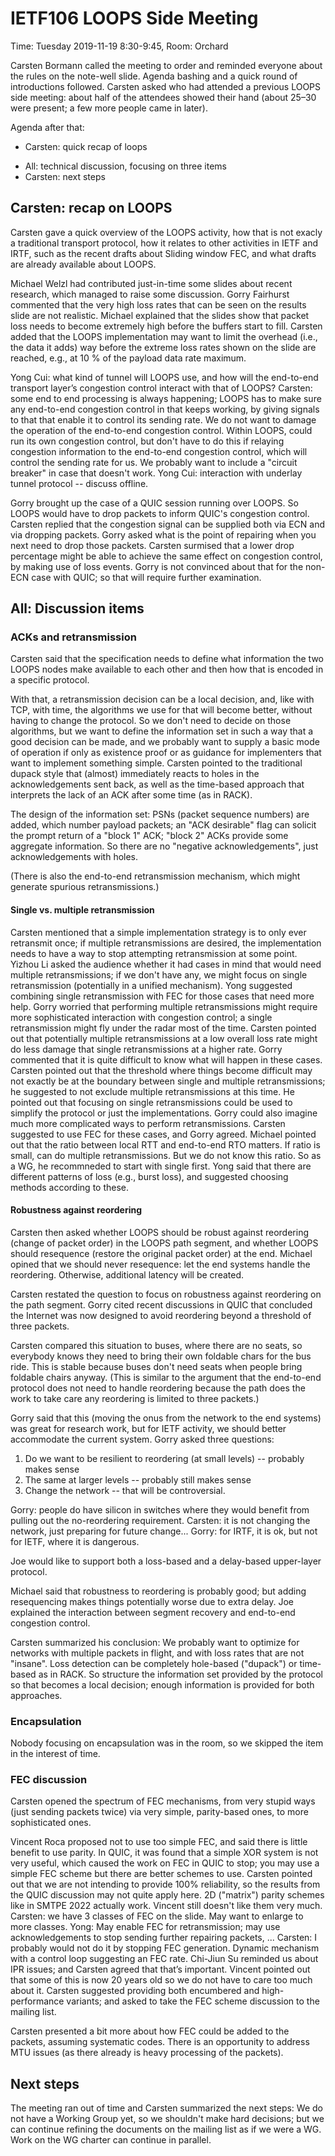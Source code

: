 # IETF106 LOOPS Side Meeting

Time: Tuesday 2019-11-19 8:30-9:45, Room: Orchard

Carsten Bormann called the meeting to order and reminded everyone
about the rules on the note-well slide.  Agenda bashing and a quick
round of introductions followed.  Carsten asked who had attended a
previous LOOPS side meeting: about half of the attendees showed their
hand (about 25–30 were present; a few more people came in later).

Agenda after that:

- Carsten: quick recap of loops
<!-- (congestion feedback not the scope of this meeting) -->
- All: technical discussion, focusing on three items
- Carsten: next steps

## Carsten: recap on LOOPS

Carsten gave a quick overview of the LOOPS activity, how that is not
exacly a traditional transport protocol, how it relates to other
activities in IETF and IRTF, such as the recent drafts about Sliding
window FEC, and what drafts are already available about LOOPS.

Michael Welzl had contributed just-in-time some slides about recent
research, which managed to raise some discussion.
Gorry Fairhurst commented that the very high loss rates that can be
seen on the results slide are not realistic.
Michael explained that the slides show that packet loss needs to become
extremely high before the buffers start to fill.
Carsten added that the LOOPS implementation may want to limit the
overhead (i.e., the data it adds) way before the extreme loss rates
shown on the slide are reached, e.g., at 10 % of the payload data rate
maximum.

Yong Cui: what kind of tunnel will LOOPS use, and how will the
end-to-end transport layer’s congestion control interact with that of LOOPS?
Carsten: some end to end processing is always happening; LOOPS has to
make sure any end-to-end congestion control in that keeps working, by
giving signals to that that enable it to control its sending rate.
We do not want to damage the operation of the end-to-end congestion control.
Within LOOPS, could run its own congestion control, but don't have to
do this if relaying congestion information to the end-to-end
congestion control, which will control the sending rate for us.
We probably want to include a "circuit breaker" in case that doesn't work.
Yong Cui: interaction with underlay tunnel protocol -- discuss offline.

Gorry brought up the case of a QUIC session running over LOOPS.  So
LOOPS would have to drop packets to inform QUIC's congestion control.
Carsten replied that the congestion signal can be supplied both via
ECN and via dropping packets.
Gorry asked what is the point of repairing when you next need to drop
those packets.
Carsten surmised that a lower drop percentage might be able to
achieve the same effect on congestion control, by making use of loss
events.
Gorry is not convinced about that for the non-ECN case with QUIC; so
that will require further examination.

## All: Discussion items

### ACKs and retransmission

Carsten said that the specification needs to define what information
the two LOOPS nodes make available to each other and then how that is
encoded in a specific protocol.

With that, a retransmission decision can be a local decision, and,
like with TCP, with time, the algorithms we use for that will become
better, without having to change the protocol.  So we don't need to
decide on those algorithms, but we want to define the information set
in such a way that a good decision can be made, and we probably want
to supply a basic mode of operation if only as existence proof or as
guidance for implementers that want to implement something simple.
Carsten pointed to the traditional dupack style that (almost)
immediately reacts to holes in the acknowledgements sent back, as well
as the time-based approach that interprets the lack of an ACK after
some time (as in RACK).

The design of the information set: PSNs (packet sequence numbers) are
added, which number payload packets; an "ACK desirable" flag can
solicit the prompt return of a "block 1" ACK; "block 2" ACKs provide
some aggregate information.
So there are no "negative acknowledgements", just acknowledgements
with holes.

(There is also the end-to-end retransmission mechanism, which might
generate spurious retransmissions.)

#### Single vs. multiple retransmission

Carsten mentioned that a simple implementation strategy is to only
ever retransmit once; if multiple retransmissions are desired, the
implementation needs to have a way to stop attempting retransmission
at some point.
Yizhou Li asked the audience whether it had cases in mind that would need
multiple retransmissions; if we don't have any, we might focus on
single retransmission (potentially in a unified mechanism).
Yong suggested combining single retransmission with FEC for those cases that
need more help.
Gorry worried that performing multiple retransmissions might require
more sophisticated interaction with congestion control; a single
retransmission might fly under the radar most of the time.
Carsten pointed out that potentially multiple retransmissions at a low
overall loss rate might do less damage that single retransmissions at
a higher rate.
Gorry commented that it is quite difficult to know what will happen in
these cases.
Carsten pointed out that the threshold where things become difficult
may not exactly be at the boundary between single and multiple
retransmissions; he suggested to not exclude multiple retransmissions
at this time.
He pointed out that focusing on single retransmissions could be used
to simplify the protocol or just the implementations.
Gorry could also imagine much more complicated ways to perform
retransmissions.
Carsten suggested to use FEC for these cases, and Gorry agreed.
Michael pointed out that the ratio between local RTT and end-to-end RTO matters.
If ratio is small, can do multiple retransmissions.
But we do not know this ratio.
So as a WG, he recommneded to start with single first.
Yong said that there are different patterns of loss (e.g., burst
loss), and suggested choosing methods according to these.

#### Robustness against reordering

Carsten then asked whether LOOPS should be robust against reordering
(change of packet order) in the LOOPS path segment, and whether LOOPS
should resequence (restore the original packet order) at the end.
Michael opined that we should never resequence: let the end systems handle
the reordering.  Otherwise, additional latency will be created.

Carsten restated the question to focus on robustness against
reordering on the path segment.
Gorry cited recent discussions in QUIC that concluded the Internet was now
designed to avoid reordering beyond a threshold of three packets.

Carsten compared this situation to buses, where there are no seats, so
everybody knows they need to bring their own foldable chars for the bus
ride.  This is stable because buses don't need seats when people bring
foldable chairs anyway.  (This is similar to the argument that the
end-to-end protocol does not need to handle reordering because the
path does the work to take care any reordering is limited to three packets.)

Gorry said that this (moving the onus from the network to the end
systems) was great for research work, but for IETF activity, we should
better accommodate the current system.
Gorry asked three questions:

1. Do we want to be resilient to reordering (at small levels) --
   probably makes sense
2. The same at larger levels -- probably still makes sense
3. Change the network -- that will be controversial.

Gorry: people do have silicon in switches where they would benefit
from pulling out the no-reordering requirement.
Carsten: it is not changing the network, just preparing for future change...
Gorry: for IRTF, it is ok, but not for IETF, where it is dangerous.

Joe would like to support both a loss-based and a delay-based
upper-layer protocol.

Michael said that robustness to reordering is probably good; but
adding resequencing makes things potentially worse due to extra delay.
Joe explained the interaction between segment recovery and end-to-end
congestion control.

Carsten summarized his conclusion: We probably want to optimize for
networks with multiple packets in flight, and with loss rates that are
not "insane".  Loss detection can be completely hole-based ("dupack")
or time-based as in RACK.  So structure the information set provided
by the protocol so that becomes a local decision; enough information
is provided for both approaches.

### Encapsulation

Nobody focusing on encapsulation was in the room, so we skipped the
item in the interest of time.

### FEC discussion

Carsten opened the spectrum of FEC mechanisms, from very stupid ways
(just sending packets twice) via very simple, parity-based ones, to
more sophisticated ones.

Vincent Roca proposed not to use too simple FEC, and said there is
little benefit to use parity.
In QUIC, it was found that a simple XOR system is
not very useful, which caused the work on FEC in QUIC to stop; you may
use a simple FEC scheme but there are better schemes to use.
Carsten pointed out that we are not intending to provide 100%
reliability, so the results from the QUIC discussion may not quite apply here.
2D ("matrix") parity schemes like in SMTPE 2022 actually work.
Vincent still doesn't like them very much.
Carsten: we have 3 classes of FEC on the slide. May want to enlarge to more classes.
Yong: May enable FEC for retransmission; may use acknowledgements to
stop sending further repairing packets, ...
Carsten: I probably would not do it by stopping FEC
generation.  Dynamic mechanism with a control loop suggesting an FEC rate.
Chi-Jiun Su reminded us about IPR issues; and Carsten agreed that that’s important.
Vincent pointed out that some of this is now 20 years old so we do not
have to care too much about it.
Carsten suggested providing both encumbered and high-performance
variants; and asked to take the FEC scheme discussion to the mailing list.

Carsten presented a bit more about how FEC could be added to the
packets, assuming systematic codes.  There is an opportunity to
address MTU issues (as there already is heavy processing of the
packets).

## Next steps

The meeting ran out of time and Carsten summarized the next steps: We
do not have a Working Group yet, so we shouldn't make hard decisions;
but we can continue refining the documents on the mailing list as if
we were a WG.
Work on the WG charter can continue in parallel.

